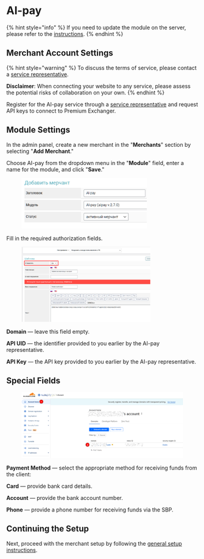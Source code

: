 # AI-pay

{% hint style="info" %}
If you need to update the module on the server, please refer to the [instructions](https://premium.gitbook.io/main/en/en/basic-settings/faq/updating-script-files-on-the-server/how-to-update-files-on-the-server#merchant-and-auto-payout-modules).
{% endhint %}

## Merchant Account Settings

{% hint style="warning" %}
To discuss the terms of service, please contact a [service representative](https://t.me/AI_pay_kirill).

**Disclaimer**: When connecting your website to any service, please assess the potential risks of collaboration on your own.
{% endhint %}

Register for the AI-pay service through a [service representative](https://t.me/AI_pay_kirill) and request API keys to connect to Premium Exchanger.

## Module Settings

In the admin panel, create a new merchant in the "**Merchants**" section by selecting "**Add Merchant**."

Choose AI-pay from the dropdown menu in the "**Module**" field, enter a name for the module, and click "**Save**."

<figure><img src="../../../.gitbook/assets/image (7)_eng.png" alt="" width="329"><figcaption></figcaption></figure>

Fill in the required authorization fields.

<figure><img src="../../../.gitbook/assets/image (1) (1) (1) (1)_eng.png" alt="" width="338"><figcaption></figcaption></figure>

**Domain** — leave this field empty.

**API UID** — the identifier provided to you earlier by the AI-pay representative.

**API Key** — the API key provided to you earlier by the AI-pay representative.

## Special Fields

<figure><img src="../../../.gitbook/assets/image (2) (1) (1) (1)_eng.png" alt=""><figcaption></figcaption></figure>

**Payment Method** — select the appropriate method for receiving funds from the client:

**Card** — provide bank card details.

**Account** — provide the bank account number.

**Phone** — provide a phone number for receiving funds via the SBP.

## Continuing the Setup

Next, proceed with the merchant setup by following the [general setup instructions](https://premium.gitbook.io/main/en/en/basic-settings/merchants-and-auto-payments/merchants/general-merchant-settings).